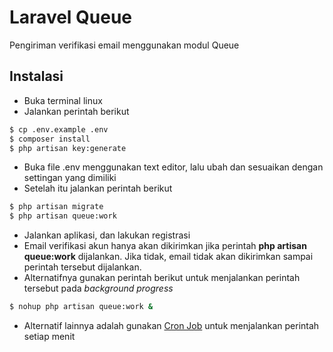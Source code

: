 # Laravel Queue
Pengiriman verifikasi email menggunakan modul Queue

## Instalasi
* Buka terminal linux
* Jalankan perintah berikut
```bash
$ cp .env.example .env
$ composer install
$ php artisan key:generate
```
* Buka file .env menggunakan text editor, lalu ubah dan sesuaikan dengan settingan yang dimiliki
* Setelah itu jalankan perintah berikut
``` bash
$ php artisan migrate
$ php artisan queue:work
```
* Jalankan aplikasi, dan lakukan registrasi
* Email verifikasi akun hanya akan dikirimkan jika perintah **php artisan queue:work** dijalankan. Jika tidak, email tidak akan dikirimkan sampai perintah tersebut dijalankan.
* Alternatifnya gunakan perintah berikut untuk menjalankan perintah tersebut pada _background progress_
```bash
$ nohup php artisan queue:work &
```
* Alternatif lainnya adalah gunakan [Cron Job](https://github.com/skadevz/laravel-task-scheduling) untuk menjalankan perintah setiap menit
